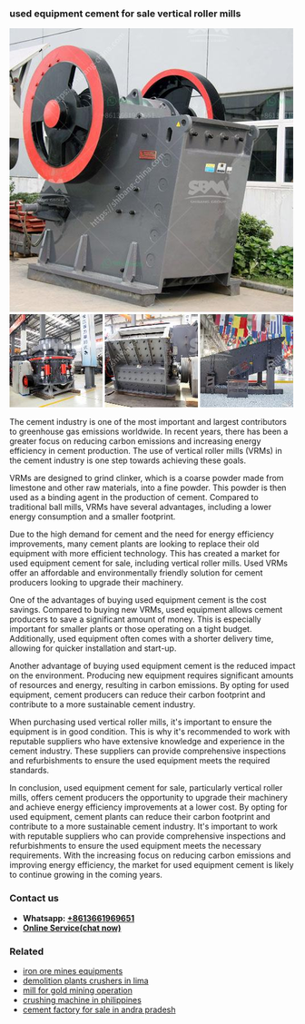 <h3>used equipment cement for sale vertical roller mills</h3><img src='1704791130.jpg' alt=''><p>The cement industry is one of the most important and largest contributors to greenhouse gas emissions worldwide. In recent years, there has been a greater focus on reducing carbon emissions and increasing energy efficiency in cement production. The use of vertical roller mills (VRMs) in the cement industry is one step towards achieving these goals.</p><p>VRMs are designed to grind clinker, which is a coarse powder made from limestone and other raw materials, into a fine powder. This powder is then used as a binding agent in the production of cement. Compared to traditional ball mills, VRMs have several advantages, including a lower energy consumption and a smaller footprint.</p><p>Due to the high demand for cement and the need for energy efficiency improvements, many cement plants are looking to replace their old equipment with more efficient technology. This has created a market for used equipment cement for sale, including vertical roller mills. Used VRMs offer an affordable and environmentally friendly solution for cement producers looking to upgrade their machinery.</p><p>One of the advantages of buying used equipment cement is the cost savings. Compared to buying new VRMs, used equipment allows cement producers to save a significant amount of money. This is especially important for smaller plants or those operating on a tight budget. Additionally, used equipment often comes with a shorter delivery time, allowing for quicker installation and start-up.</p><p>Another advantage of buying used equipment cement is the reduced impact on the environment. Producing new equipment requires significant amounts of resources and energy, resulting in carbon emissions. By opting for used equipment, cement producers can reduce their carbon footprint and contribute to a more sustainable cement industry.</p><p>When purchasing used vertical roller mills, it's important to ensure the equipment is in good condition. This is why it's recommended to work with reputable suppliers who have extensive knowledge and experience in the cement industry. These suppliers can provide comprehensive inspections and refurbishments to ensure the used equipment meets the required standards.</p><p>In conclusion, used equipment cement for sale, particularly vertical roller mills, offers cement producers the opportunity to upgrade their machinery and achieve energy efficiency improvements at a lower cost. By opting for used equipment, cement plants can reduce their carbon footprint and contribute to a more sustainable cement industry. It's important to work with reputable suppliers who can provide comprehensive inspections and refurbishments to ensure the used equipment meets the necessary requirements. With the increasing focus on reducing carbon emissions and improving energy efficiency, the market for used equipment cement is likely to continue growing in the coming years.</p><h3>Contact us</h3><ul><li><strong>Whatsapp:&nbsp;<a href="https://wa.me/8613661969651">+8613661969651</a></strong></li><li><a href="https://swt.shibang-china.com/?git&amp;zhl&amp;used equipment cement for sale vertical roller mills"><strong>Online Service(chat now)</strong></a></li></ul><h3>Related</h3><ul><li><a href='iron ore mines equipments.md'>iron ore mines equipments</a></li><li><a href='demolition plants crushers in lima.md'>demolition plants crushers in lima</a></li><li><a href='mill for gold mining operation.md'>mill for gold mining operation</a></li><li><a href='crushing machine in philippines.md'>crushing machine in philippines</a></li><li><a href='cement factory for sale in andra pradesh.md'>cement factory for sale in andra pradesh</a></li></ul>